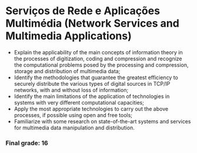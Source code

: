 # Serviços de Rede e Aplicações Multimédia (Network Services and Multimedia Applications)

* Explain the applicability of the main concepts of information theory in the processes of digitization, coding and compression and recognize the computational problems posed by the processing and compression, storage and distribution of multimedia data;
* Identify the methodologies that guarantee the greatest efficiency to securely distribute the various types of digital sources in TCP/IP networks, with and without loss of information;
* Identify the main limitations of the application of technologies in systems with very different computational capacities;
* Apply the most appropriate technologies to carry out the above processes, if possible using open and free tools;
* Familiarize with some research on state-of-the-art systems and services for multimedia data manipulation and distribution.

### Final grade: 16